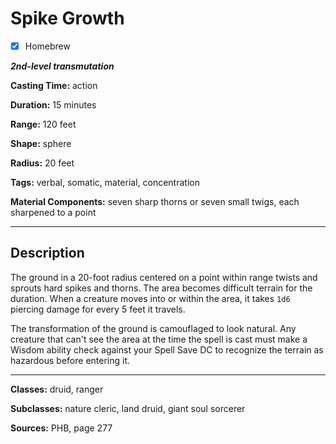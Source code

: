 # Spike Growth

- [x] Homebrew

***2nd-level transmutation***

**Casting Time:** action

**Duration:** 15 minutes

**Range:** 120 feet

**Shape:** sphere

**Radius:** 20 feet

**Tags:** verbal, somatic, material, concentration

**Material Components:** seven sharp thorns or seven small twigs, each sharpened to a point

---

## Description
The ground in a 20-foot radius centered on a point within range twists and sprouts hard spikes and thorns.
The area becomes difficult terrain for the duration.
When a creature moves into or within the area, it takes `1d6` piercing damage for every 5 feet it travels.

The transformation of the ground is camouflaged to look natural.
Any creature that can't see the area at the time the spell is cast must make a Wisdom ability check against your Spell Save DC to recognize the terrain as hazardous before entering it.

---

**Classes:** druid, ranger

**Subclasses:** nature cleric, land druid, giant soul sorcerer

**Sources:** PHB, page 277
